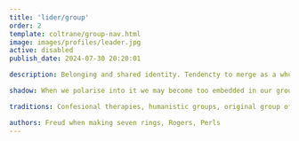 ```yaml
---
title: 'lider/group'
order: 2
template: coltrane/group-nav.html
image: images/profiles/leader.jpg
active: disabled
publish_date: 2024-07-30 20:20:01

description: Belonging and shared identity. Tendencty to merge as a whole for a common vision with a leader who maintains the spirit and the coherence of the group. The Leader has a group approach where they want to find an inspiration that may take them and others to a better place.

shadow: When we polarise into it we may become too embedded in our group ideals and develop a cult like behaviour, rejecting external opinions. To lose contact with others groups, putting group's dynamics over rational ideas (in the shape of a cult).

traditions: Confesional therapies, humanistic groups, original group of therapists

authors: Freud when making seven rings, Rogers, Perls
---
```

